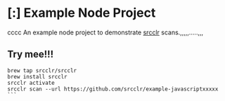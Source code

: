 # [:] Example Node Project
cccc
An example node project to demonstrate [srcclr](https://www.srcclr.com) scans.,,,,,.....,,,

## Try mee!!!

```````
brew tap srcclr/srcclr
brew install srcclr
srcclr activate
srcclr scan --url https://github.com/srcclr/example-javascriptxxxxx
```
